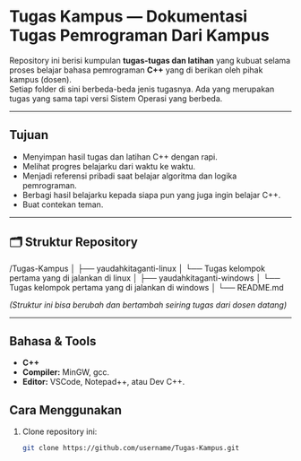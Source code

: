 #  Tugas Kampus — Dokumentasi Tugas Pemrograman Dari Kampus
 
Repository ini berisi kumpulan **tugas-tugas dan latihan** yang kubuat selama proses belajar bahasa pemrograman **C++** yang di berikan oleh pihak kampus (dosen).  
Setiap folder di sini berbeda-beda jenis tugasnya. Ada yang merupakan tugas yang sama tapi versi Sistem Operasi yang berbeda.

---

## Tujuan
- Menyimpan hasil tugas dan latihan C++ dengan rapi.  
- Melihat progres belajarku dari waktu ke waktu.  
- Menjadi referensi pribadi saat belajar algoritma dan logika pemrograman.  
- Berbagi hasil belajarku kepada siapa pun yang juga ingin belajar C++.
- Buat contekan teman.

---

## 🗂️ Struktur Repository
/Tugas-Kampus
│
├── yaudahkitaganti-linux
│ └── Tugas kelompok pertama yang di jalankan di linux
│
├── yaudahkitaganti-windows
│ └── Tugas kelompok pertama yang di jalankan di windows
│
└── README.md

*(Struktur ini bisa berubah dan bertambah seiring tugas dari dosen datang)*

---

## Bahasa & Tools
- **C++**
- **Compiler:** MinGW, gcc.
- **Editor:** VSCode, Notepad++, atau Dev C++.

## Cara Menggunakan
1. Clone repository ini:
   ```bash
   git clone https://github.com/username/Tugas-Kampus.git
